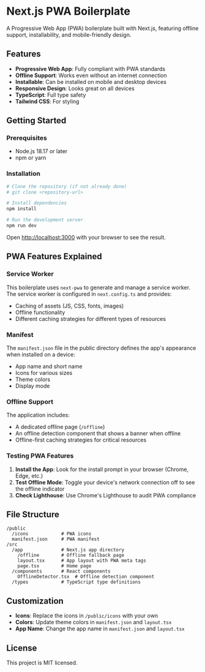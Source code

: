 # Next.js PWA Boilerplate

A Progressive Web App (PWA) boilerplate built with Next.js, featuring offline support, installability, and mobile-friendly design.

## Features

- **Progressive Web App**: Fully compliant with PWA standards
- **Offline Support**: Works even without an internet connection
- **Installable**: Can be installed on mobile and desktop devices
- **Responsive Design**: Looks great on all devices
- **TypeScript**: Full type safety
- **Tailwind CSS**: For styling

## Getting Started

### Prerequisites

- Node.js 18.17 or later
- npm or yarn

### Installation

```bash
# Clone the repository (if not already done)
# git clone <repository-url>

# Install dependencies
npm install

# Run the development server
npm run dev
```

Open [http://localhost:3000](http://localhost:3000) with your browser to see the result.

## PWA Features Explained

### Service Worker

This boilerplate uses `next-pwa` to generate and manage a service worker. The service worker is configured in `next.config.ts` and provides:

- Caching of assets (JS, CSS, fonts, images)
- Offline functionality
- Different caching strategies for different types of resources

### Manifest

The `manifest.json` file in the public directory defines the app's appearance when installed on a device:

- App name and short name
- Icons for various sizes
- Theme colors
- Display mode

### Offline Support

The application includes:

- A dedicated offline page (`/offline`)
- An offline detection component that shows a banner when offline
- Offline-first caching strategies for critical resources

### Testing PWA Features

1. **Install the App**: Look for the install prompt in your browser (Chrome, Edge, etc.)
2. **Test Offline Mode**: Toggle your device's network connection off to see the offline indicator
3. **Check Lighthouse**: Use Chrome's Lighthouse to audit PWA compliance

## File Structure

```
/public
  /icons            # PWA icons
  manifest.json     # PWA manifest
/src
  /app              # Next.js app directory
    /offline        # Offline fallback page
    layout.tsx      # App layout with PWA meta tags
    page.tsx        # Home page
  /components       # React components
    OfflineDetector.tsx  # Offline detection component
  /types            # TypeScript type definitions
```

## Customization

- **Icons**: Replace the icons in `/public/icons` with your own
- **Colors**: Update theme colors in `manifest.json` and `layout.tsx`
- **App Name**: Change the app name in `manifest.json` and `layout.tsx`

## License

This project is MIT licensed.
